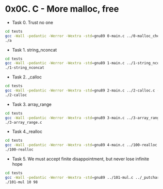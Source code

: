 # 0x0C. C - More malloc, free

- Task 0. Trust no one

```bash
cd tests
gcc -Wall -pedantic -Werror -Wextra -std=gnu89 0-main.c ../0-malloc_checked.c -o a
./a
```

- Task 1. string_nconcat

```bash
cd tests
gcc -Wall -pedantic -Werror -Wextra -std=gnu89 1-main.c ../1-string_nconcat.c -o 1-string_nconcat
./1-string_nconcat
```

- Task 2. _calloc

```bash
cd tests
gcc -Wall -pedantic -Werror -Wextra -std=gnu89 2-main.c ../2-calloc.c -o 2-calloc
./2-calloc
```

- Task 3. array_range

```bash
cd tests
gcc -Wall -pedantic -Werror -Wextra -std=gnu89 3-main.c ../3-array_range.c -o 3-array_range
./3-array_range.c
```

- Task 4._realloc

```bash
cd tests
gcc -Wall -pedantic -Werror -Wextra -std=gnu89 4-main.c ../100-realloc.c -o 100-realloc
./100-realloc
```

- Task 5. We must accept finite disappointment, but never lose infinite hope

```bash
cd tests
gcc -Wall -pedantic -Werror -Wextra -std=gnu89 ../101-mul.c ../_putchar.c -o 101-mul
./101-mul 10 98
```

